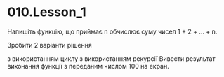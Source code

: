 # 010.Lesson_1

Напишіть функцію, що приймає n обчислює суму чисел 1 + 2 + ... + n.

Зробити 2 варіанти рішення

з використанням циклу
з використанням рекурсії
Вивести результат виконання функції з переданим числом 100 на екран.